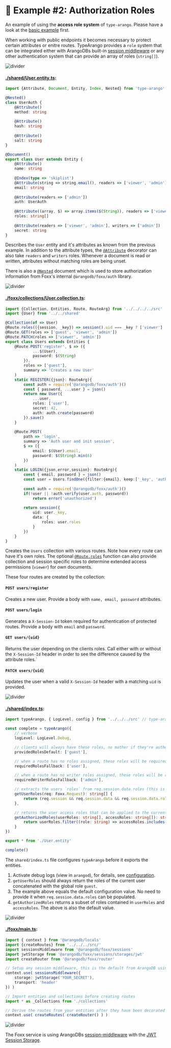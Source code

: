 # 👥 Example #2: Authorization Roles

An example of using the **access role system** of `type-arango`. Please have a look at the [basic example](../1-basic) first.

When working with public endpoints it becomes necessary to protect certain attributes or enitre routes.
TypeArango provides a `role` system that can be integrated either with ArangoDBs
built-in [session middleware](https://docs.arangodb.com/devel/Manual/Foxx/Reference/Sessions/) 
or any other authentication system that can provide an array of roles (`string[]`).

![divider](../../assets/divider.small.png)

#### **[./shared/User.entity.ts]()**:
```ts
import {Attribute, Document, Entity, Index, Nested} from 'type-arango'

@Nested()
class UserAuth {
    @Attribute()
    method: string
    
    @Attribute()
    hash: string
    
    @Attribute()
    salt: string
}

@Document()
export class User extends Entity {
    @Attribute()
    name: string
    
    @Index(type => 'skiplist')
    @Attribute(string => string.email(), readers => ['viewer', 'admin'])
    email: string
    
    @Attribute(readers => ['admin'])
    auth: UserAuth
    
    @Attribute((array, $) => array.items($(String)), readers => ['viewer'], writers => ['admin'])
    roles: string[]
    
    @Attribute(readers => ['viewer', 'admin'], writers => ['admin'])
    secret: string
}
```

Describes the `User` entity and it's attributes as known from the previous example. In addition to the attribute types, the [`@Attribute`](../../API.md#attributeschema-readers-writers) decorator can also take `readers` and `writers` roles. Whenever a document is read or written, attributes without matching roles are being unset.

There is also a [`@Nested`](../../API.md#nested) document which is used to store authorization information from Foxx's internal `@arangodb/foxx/auth` library.

![divider](../../assets/divider.small.png)

#### **[./foxx/collections/User.collection.ts]()**:
```ts
import {Collection, Entities, Route, RouteArg} from '../../../../src'
import {User} from '../../shared'

@Collection(of => User)
@Route.roles(({session, _key}) => session().uid === _key ? ['viewer'] : [])
@Route.GET(roles => ['guest', 'viewer', 'admin'])
@Route.PATCH(roles => ['viewer', 'admin'])
export class Users extends Entities {
    @Route.POST('register', $ => ({
            ...$(User),
            password: $(String)
        }),
        roles => ['guest'],
        summary => 'Creates a new User'
    )
    static REGISTER({json}: RouteArg){
        const auth = require('@arangodb/foxx/auth')()
        const { password, ...user } = json()
        return new User({
            ...user,
            roles: ['user'],
            secret: 42,
            auth: auth.create(password)
        }).save()
    }
    
    @Route.POST(
        path => 'login',
        summary => 'Auth user and init session',
        $ => ({
            email: $(User).email,
            password: $(String).min(6)
        })
    )
    static LOGIN({json,error,session}: RouteArg){
        const { email, password } = json()
        const user = Users.findOne({filter:{email}, keep:['_key', 'auth', 'roles']})
    
        const auth = require('@arangodb/foxx/auth')()
        if(!user || !auth.verify(user.auth, password))
            return error('unauthorized')
    
        return session({
            uid: user._key,
            data: {
                roles: user.roles
            }
        })
    }
}
```

Creates the `Users` collection with various routes. Note how every route can have it's own roles. The optional [`@Route.roles`](../../API.md#routerolesfunct) function can also provide collection and session specific roles to determine extended access permissions (`viewer`) for own documents.

These four routes are created by the collection:

#### `POST users/register`
Creates a new user. Provide a body with `name, email, password` attributes.

#### `POST users/login`
Generates a `X-Session-Id` token required for authentication of protected routes. Provide a body with `email` and `password`.

#### `GET users/{uid}`
Returns the user depending on the clients roles. Call either with or without the `X-Session-Id` header in order to see the difference caused by the attribute roles.`

#### `PATCH users/{uid}` 
Updates the user when a valid `X-Session-Id` header with a matching `uid` is provided.

![divider](../../assets/divider.small.png)

#### **[./shared/index.ts]()**:
```ts
import typeArango, { LogLevel, config } from '../../../src' // type-arango

const complete = typeArango({
	// verbose
	logLevel: LogLevel.Debug,

	// clients will always have these roles, no mather if they're authenticated (also see getUserRoles)
	providedRolesDefault: ['guest'],

	// when a route has no roles assigned, these roles will be required
	requiredRolesFallback: ['user'],

	// when a route has no writer roles assigned, these roles will be required
	requiredWriterRolesFallback: ['admin'],

	// extracts the users `roles` from req.session.data.roles (this is the default config value)
	getUserRoles(req: Foxx.Request): string[] {
		return (req.session && req.session.data && req.session.data.roles || []).concat(config.providedRolesDefault)
	},

	// returns the user access roles that can be applied to the current route (this is the default config value)
	getAuthorizedRoles(userRoles: string[], accessRoles: string[]): string[] {
		return userRoles.filter((role: string) => accessRoles.includes(role))
	}
})

export * from './User.entity'

complete()
```

The `shared/index.ts` file configures `typeArango` before it exports the entities.

1. Activate debug logs (view in `arangod`), for details, see [configuration](../../API.md#-configuration).
2. `getUserRoles` should always return the roles of the current user concatenated with the global role `guest`.
3. The example above equals the default configuration value. No need to provide it when 
`req.session.data.roles` can be populated.
4. `getAuthorizedRoles` returns a subset of roles contained in `userRoles` and 
`accessRoles`. The above is also the default value.

![divider](../../assets/divider.small.png)

#### **[./foxx/main.ts]()**:
```ts
import { context } from '@arangodb/locals'
import {createRoutes} from '../../../src/'
import sessionsMiddleware from '@arangodb/foxx/sessions'
import jwtStorage from '@arangodb/foxx/sessions/storages/jwt'
import createRouter from '@arangodb/foxx/router'

// Setup any session middleware, this is the default from ArangoDB using JWT
context.use( sessionsMiddleware({
	storage: jwtStorage('YOUR_SECRET'),
	transport: 'header'
}) )

// Import entities and collections before creating routes
import * as _Collections from './collections'

// Derive the routes from your entities after they have been decorated and export the router to Foxx
context.use( createRoutes( createRouter() ) )
```

![divider](../../assets/divider.png)

The Foxx service is using ArangoDBs [session-middleware](https://docs.arangodb.com/devel/Manual/Foxx/Reference/Sessions/)
 with the [JWT Session Storage](https://docs.arangodb.com/devel/Manual/Foxx/Reference/Sessions/Storages/JWT.html).
 